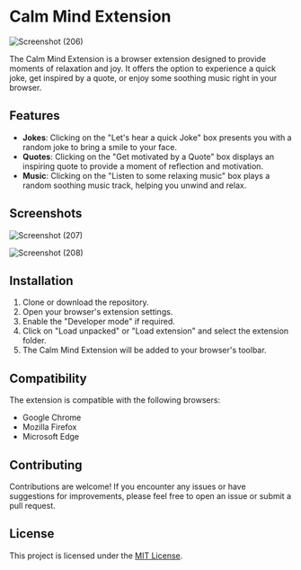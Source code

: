 # Calm Mind Extension
![Screenshot (206)](https://github.com/Nee-Shar/Calm-Extension/assets/99169026/2f344354-78ef-42b0-b500-6c2e7c130290)





The Calm Mind Extension is a browser extension designed to provide moments of relaxation and joy. It offers the option to experience a quick joke, get inspired by a quote, or enjoy some soothing music right in your browser.

## Features

- **Jokes**: Clicking on the "Let's hear a quick Joke" box presents you with a random joke to bring a smile to your face.
- **Quotes**: Clicking on the "Get motivated by a Quote" box displays an inspiring quote to provide a moment of reflection and motivation.
- **Music**: Clicking on the "Listen to some relaxing music" box plays a random soothing music track, helping you unwind and relax.

## Screenshots
![Screenshot (207)](https://github.com/Nee-Shar/Calm-Extension/assets/99169026/587b0fba-1d66-481a-894e-a9ba3cda0888)



![Screenshot (208)](https://github.com/Nee-Shar/Calm-Extension/assets/99169026/c99875fc-e501-4925-83dd-1488a37c1fdc)


## Installation

1. Clone or download the repository.
2. Open your browser's extension settings.
3. Enable the "Developer mode" if required.
4. Click on "Load unpacked" or "Load extension" and select the extension folder.
5. The Calm Mind Extension will be added to your browser's toolbar.

## Compatibility

The extension is compatible with the following browsers:

- Google Chrome
- Mozilla Firefox
- Microsoft Edge

## Contributing

Contributions are welcome! If you encounter any issues or have suggestions for improvements, please feel free to open an issue or submit a pull request.

## License

This project is licensed under the [MIT License](LICENSE).

